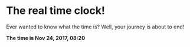 # The real time clock!

Ever wanted to know what the time is? Well, your journey is about to end!

**The time is Nov 24, 2017, 08:20**